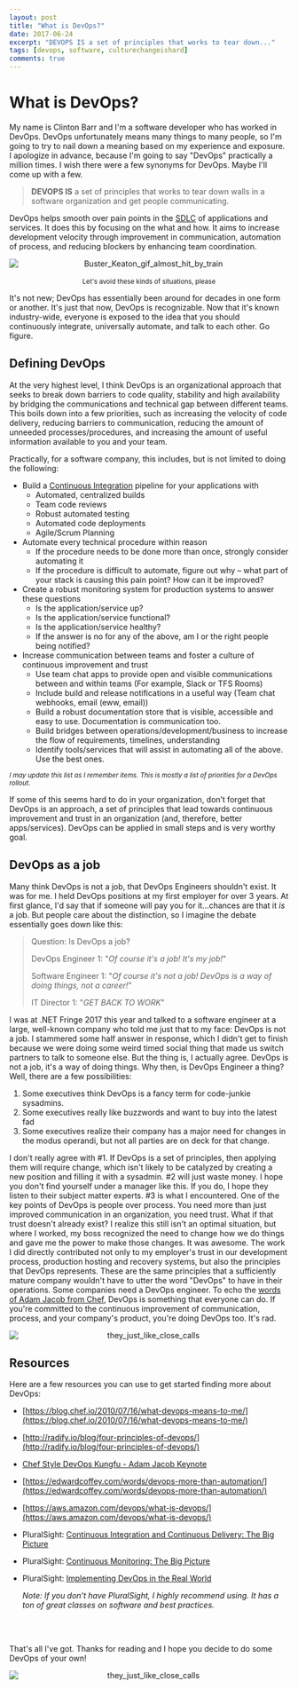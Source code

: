 ```yaml
---
layout: post
title: "What is DevOps?"
date: 2017-06-24
excerpt: "DEVOPS IS a set of principles that works to tear down..."
tags: [devops, software, culturechangeishard]
comments: true
---
```


# [](#title-1)What is DevOps?

My name is Clinton Barr and I'm a software developer who has worked in DevOps. DevOps unfortunately means many things to many people, so I'm going to try to nail down a meaning based on my experience and exposure. I apologize in advance, because I'm going to say "DevOps" practically a million times. I wish there were a few synonyms for DevOps. Maybe I'll come up with a few.

> **DEVOPS IS** a set of principles that works to tear down walls in a software organization and get people communicating.

DevOps helps smooth over pain points in the [SDLC](https://en.wikipedia.org/wiki/Systems_development_life_cycle) of applications and services. It does this by focusing on the what and how. It aims to increase development velocity through improvement in communication, automation of process, and reducing blockers by enhancing team coordination.

<p align="center">
<img src="http://imgur.com/Qp1Mglu.gif" alt="Buster_Keaton_gif_almost_hit_by_train" style="display: block; margin: 0 auto;"><br>
<sup>Let's avoid these kinds of situations, please</sup>
</p>

It's not new; DevOps has essentially been around for decades in one form or another. It's just that now, DevOps is recognizable. Now that it's known industry-wide, everyone is exposed to the idea that you should continuously integrate, universally automate, and talk to each other. Go figure. 

## [](#definition-1)Defining DevOps
At the very highest level, I think DevOps is an organizational approach that seeks to break down barriers to code quality, stability and high availability by bridging the communications and technical gap between different teams. This boils down into a few priorities, such as increasing the velocity of code delivery, reducing barriers to communication, reducing the amount of unneeded processes/procedures, and increasing the amount of useful information available to you and your team.

Practically, for a software company, this includes, but is not limited to doing the following:

*   Build a [Continuous Integration](https://en.wikipedia.org/wiki/Continuous_integration) pipeline for your applications with
    *   Automated, centralized builds
    *   Team code reviews
    *   Robust automated testing
    *   Automated code deployments
    *   Agile/Scrum Planning
*   Automate every technical procedure within reason
    *   If the procedure needs to be done more than once, strongly consider automating it
    *   If the procedure is difficult to automate, figure out why – what part of your stack is causing this pain point? How can it be improved?
*   Create a robust monitoring system for production systems to answer these questions
    *   Is the application/service up?
    *   Is the application/service functional?
    *   Is the application/service healthy?
    *   If the answer is no for any of the above, am I or the right people being notified?
*   Increase communication between teams and foster a culture of continuous improvement and trust
    *   Use team chat apps to provide open and visible communications between and within teams (For example, Slack or TFS Rooms)
    *   Include build and release notifications in a useful way (Team chat webhooks, email (eww, email))
    *   Build a robust documentation store that is visible, accessible and easy to use. Documentation is communication too.
    *   Build bridges between operations/development/business to increase the flow of requirements, timelines, understanding
    *   Identify tools/services that will assist in automating all of the above. Use the best ones.

<small><i>I may update this list as I remember items. This is mostly a list of priorities for a DevOps rollout.</i></small>

If some of this seems hard to do in your organization, don’t forget that DevOps is an approach, a set of principles that lead towards continuous improvement and trust in an organization (and, therefore, better apps/services). DevOps can be applied in small steps and is very worthy goal.

## [](#is-devops-a-job-1)DevOps as a job

Many think DevOps is not a job, that DevOps Engineers shouldn't exist. It was for me. I held DevOps positions at my first employer for over 3 years. At first glance, I'd say that if someone will pay you for it...chances are that it _is_ a job. But people care about the distinction, so I imagine the debate essentially goes down like this:

>Question: Is DevOps a job?
>
>DevOps Engineer 1: "*Of course it's a job! It's my job!*"
>
>Software Engineer 1: "*Of course it's not a job! DevOps is a way of doing things, not a career!*"
>
>IT Director 1: "*GET BACK TO WORK*"

I was at .NET Fringe 2017 this year and talked to a software engineer at a large, well-known company who told me just that to my face: DevOps is not a job. I stammered some half answer in response, which I didn't get to finish because we were doing some weird timed social thing that made us switch partners to talk to someone else. But the thing is, I actually agree. DevOps is not a job, it's a way of doing things. Why then, is DevOps Engineer a thing? Well, there are a few possibilities:

1. Some executives think DevOps is a fancy term for code-junkie sysadmins.
2. Some executives really like buzzwords and want to buy into the latest fad
3. Some executives realize their company has a major need for changes in the modus operandi, but not all parties are on deck for that change. 

I don't really agree with #1. If DevOps is a set of principles, then applying them will require change, which isn't likely to be catalyzed by creating a new position and filling it with a sysadmin. #2 will just waste money. I hope you don't find yourself under a manager like this. If you do, I hope they listen to their subject matter experts. #3 is what I encountered. One of the key points of DevOps is people over process. You need more than just improved communication in an organization, you need trust. What if that trust doesn't already exist? I realize this still isn't an optimal situation, but where I worked, my boss recognized the need to change how we do things and gave me the power to make those changes. It was awesome. The work I did directly contributed not only to my employer's trust in our development process, production hosting and recovery systems, but also the principles that DevOps represents. These are the same principles that a sufficiently mature company wouldn't have to utter the word "DevOps" to have in their operations. Some companies need a DevOps engineer. To echo the [words of Adam Jacob from Chef](https://www.youtube.com/watch?v=_DEToXsgrPc), DevOps is something that everyone can do. If you're committed to the continuous improvement of communication, process, and your company's product, you're doing DevOps too. It's rad.

<p align="center"><img src="http://imgur.com/5iNEBAj.gif" alt="they_just_like_close_calls" style="display: block; margin: 0 auto;"></p>

## [](#resources-1)Resources
Here are a few resources you can use to get started finding more about DevOps:

*   [https://blog.chef.io/2010/07/16/what-devops-means-to-me/](https://blog.chef.io/2010/07/16/what-devops-means-to-me/)
*   [http://radify.io/blog/four-principles-of-devops/](http://radify.io/blog/four-principles-of-devops/)
*   [Chef Style DevOps Kungfu - Adam Jacob Keynote](https://www.youtube.com/watch?v=_DEToXsgrPc)
*   [https://edwardcoffey.com/words/devops-more-than-automation/](https://edwardcoffey.com/words/devops-more-than-automation/)
*   [https://aws.amazon.com/devops/what-is-devops/](https://aws.amazon.com/devops/what-is-devops/)
*   PluralSight: [Continuous Integration and Continuous Delivery: The Big Picture](https://app.pluralsight.com/library/courses/continuous-integration-delivery-big-picture)
*   PluralSight: [Continuous Monitoring: The Big Picture](https://app.pluralsight.com/library/courses/continuous-monitoring-big-picture)
*   PluralSight: [Implementing DevOps in the Real World](https://app.pluralsight.com/library/courses/implementing-devops-real-world)
    
    *Note: If you don’t have PluralSight, I highly recommend using. It has a ton of great classes on software and best practices.*
    
    <br>
    <br>
That's all I've got. Thanks for reading and I hope you decide to do some DevOps of your own!
<br>

<p align="center"><img src="http://imgur.com/APeZCFZ.gif" alt="they_just_like_close_calls" style="display: block; margin: 0 auto;"></p>

